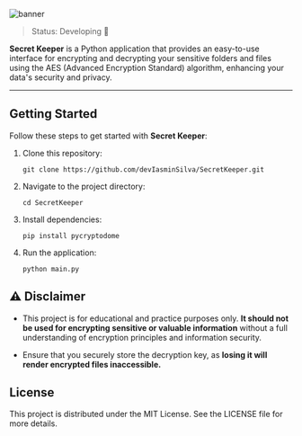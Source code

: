 ![banner](https://github.com/devIasminSilva/devIasminSilva/assets/143299286/e168cd1e-afab-4b69-85c0-1457977a2da1)


> Status: Developing 🔧

**Secret Keeper** is a Python application that provides an easy-to-use interface for encrypting and decrypting your sensitive folders and files using the AES (Advanced Encryption Standard) algorithm, enhancing your data's security and privacy.

---

## Getting Started
Follow these steps to get started with **Secret Keeper**:

1. Clone this repository:
   ```
   git clone https://github.com/devIasminSilva/SecretKeeper.git
   ```
2. Navigate to the project directory:
   ```
   cd SecretKeeper
   ```
3. Install dependencies:
   ```
   pip install pycryptodome
   ```
4. Run the application:
   ```
   python main.py
   ```

## ⚠️ Disclaimer
- This project is for educational and practice purposes only. **It should not be used for encrypting sensitive or valuable information** without a full understanding of encryption principles and information security. 

- Ensure that you securely store the decryption key, as **losing it will render encrypted files inaccessible.**

## License
This project is distributed under the MIT License. See the LICENSE file for more details.
